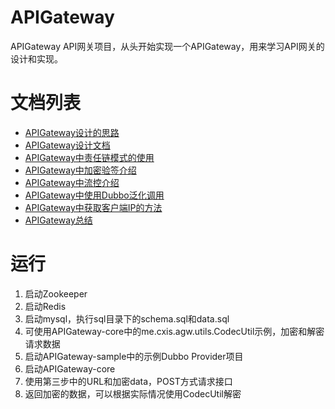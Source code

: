 # APIGateway
APIGateway API网关项目，从头开始实现一个APIGateway，用来学习API网关的设计和实现。

# 文档列表

- [APIGateway设计的思路](http://cxis.me/2020/04/06/APIGateway设计的思路/)
- [APIGateway设计文档](http://cxis.me/2020/04/07/APIGateway设计文档/)
- [APIGateway中责任链模式的使用](http://cxis.me/2020/04/08/APIGateway中责任链模式的使用/)
- [APIGateway中加密验签介绍](http://cxis.me/2020/04/08/APIGateway中加密验签介绍/)
- [APIGateway中流控介绍](http://cxis.me/2020/04/09/APIGateway中流控介绍/)
- [APIGateway中使用Dubbo泛化调用](http://cxis.me/2020/04/09/APIGateway中使用Dubbo泛化调用/)
- [APIGateway中获取客户端IP的方法](http://cxis.me/2020/04/12/APIGateway中获取客户端IP的方法/)
- [APIGateway总结](http://cxis.me/2020/04/13/APIGateway总结)

# 运行

1. 启动Zookeeper
2. 启动Redis
2. 启动mysql，执行sql目录下的schema.sql和data.sql
3. 可使用APIGateway-core中的me.cxis.agw.utils.CodecUtil示例，加密和解密请求数据
4. 启动APIGateway-sample中的示例Dubbo Provider项目
5. 启动APIGateway-core
6. 使用第三步中的URL和加密data，POST方式请求接口
7. 返回加密的数据，可以根据实际情况使用CodecUtil解密
